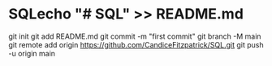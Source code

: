 # SQLecho "# SQL" >> README.md
git init
git add README.md
git commit -m "first commit"
git branch -M main
git remote add origin https://github.com/CandiceFitzpatrick/SQL.git
git push -u origin main
